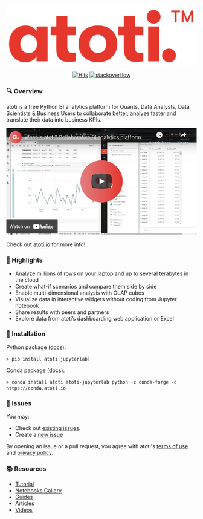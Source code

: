 <p align="center">
  <img src="./assets/logo.png" alt="atoti logo">
</p>

<p align="center">
  <a href="https://hits.seeyoufarm.com"><img src="https://hits.seeyoufarm.com/api/count/incr/badge.svg?url=https%3A%2F%2Fgithub.com%2Fatoti%2Fatoti&count_bg=%23FF7375&title_bg=%23555555&icon=&icon_color=%23E7E7E7&title=hits&edge_flat=false" alt="Hits"></a>
  <a href="https://stackoverflow.com/questions/tagged/atoti"><img src="https://img.shields.io/badge/StackOverflow-atoti-f58024.svg" alt="stackoverflow"></a>
</p>

### 🔍 Overview

atoti is a free Python BI analytics platform for Quants, Data Analysts, Data Scientists & Business Users to collaborate better, analyze faster and translate their data into business KPIs.

<p align="center">
    <a href="https://www.youtube.com/watch?v=KNvheH-ifAI" target="_blank"><img src="./assets/youtube-preview.png" alt="youtube"></a>
</p>

Check out [atoti.io](https://www.atoti.io) for more info!

### 🔭 Highlights

- Analyze millions of rows on your laptop and up to several terabytes in the cloud
- Create what-if scenarios and compare them side by side
- Enable multi-dimensional analysis with OLAP cubes
- Visualize data in interactive widgets without coding from Jupyter notebook
- Share results with peers and partners
- Explore data from atoti’s dashboarding web application or Excel

### 🧰 Installation

Python package [(docs)](https://docs.atoti.io/latest/installation.html#python-package):

```console
> pip install atoti[jupyterlab]
```

Conda package [(docs)](https://docs.atoti.io/latest/installation.html#conda-package):

```console
> conda install atoti atoti-jupyterlab python -c conda-forge -c https://conda.atoti.io
```

### 🎫 Issues

You may:

- Check out [existing issues](https://github.com/atoti/atoti/issues).
- Create a [new issue](https://github.com/atoti/atoti/issues/new/choose)

By opening an issue or a pull request, you agree with atoti's [terms of use](https://www.atoti.io/terms) and [privacy policy](https://www.atoti.io/privacy-policy).

### 📚 Resources

- [Tutorial](https://docs.atoti.io/latest/tutorial/tutorial.html)
- [Notebooks Gallery](https://github.com/atoti/notebooks)
- [Guides](https://www.atoti.io/atoti-starting-guides/)
- [Articles](https://www.atoti.io/articles/)
- [Videos](https://www.atoti.io/resources/videos/)
